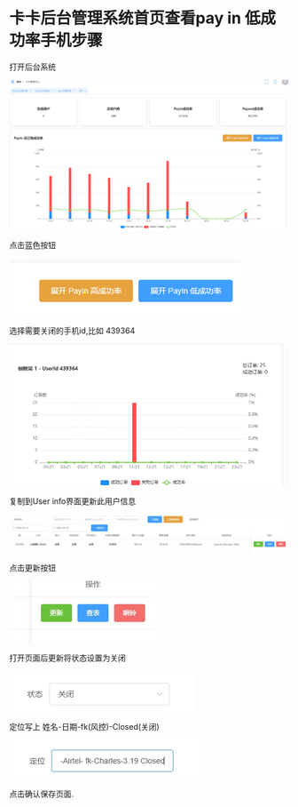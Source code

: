 # **卡卡后台管理系统首页查看pay in 低成功率手机步骤**

打开后台系统

![button](../payinfailurecheck/Fontpage.png)

点击蓝色按钮

![button](../payinfailurecheck/Button.png)

选择需要关闭的手机id,比如 439364

![Table](../payinfailurecheck/Table.png)

复制到User info界面更新此用户信息

![Details](../payinfailurecheck/Details.png)

点击更新按钮

![updatebutton](../payinfailurecheck/UpdateButton.png)

打开页面后更新将状态设置为关闭

![update2](../payinfailurecheck/Update2.png)

定位写上 姓名-日期-fk(风控)-Closed(关闭)

![update1](../payinfailurecheck/Update1.png)

点击确认保存页面.
